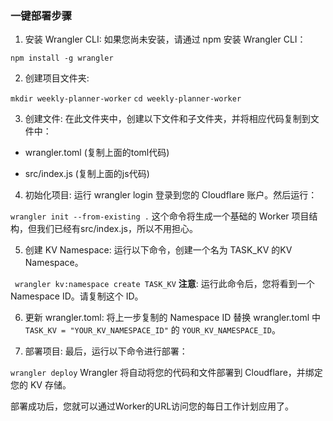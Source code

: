 ### 一键部署步骤

1. 安装 Wrangler CLI: 如果您尚未安装，请通过 npm 安装 Wrangler CLI：

```npm install -g wrangler```

2. 创建项目文件夹:

```mkdir weekly-planner-worker```
```cd weekly-planner-worker```

3. 创建文件: 在此文件夹中，创建以下文件和子文件夹，并将相应代码复制到文件中：

- wrangler.toml (复制上面的toml代码)

- src/index.js (复制上面的js代码)

4. 初始化项目: 运行 wrangler login 登录到您的 Cloudflare 账户。然后运行：

```wrangler init --from-existing .```
	这个命令将生成一个基础的 Worker 项目结构，但我们已经有src/index.js，所以不用担心。

5. 创建 KV Namespace: 运行以下命令，创建一个名为 TASK_KV 的KV Namespace。

``` wrangler kv:namespace create TASK_KV```
**注意**: 运行此命令后，您将看到一个 Namespace ID。请复制这个 ID。

6. 更新 wrangler.toml: 将上一步复制的 Namespace ID 替换 wrangler.toml 中 ```TASK_KV = "YOUR_KV_NAMESPACE_ID"``` 的 ```YOUR_KV_NAMESPACE_ID```。

7. 部署项目: 最后，运行以下命令进行部署：

```wrangler deploy```
	Wrangler 将自动将您的代码和文件部署到 Cloudflare，并绑定您的 KV 存储。

部署成功后，您就可以通过Worker的URL访问您的每日工作计划应用了。
